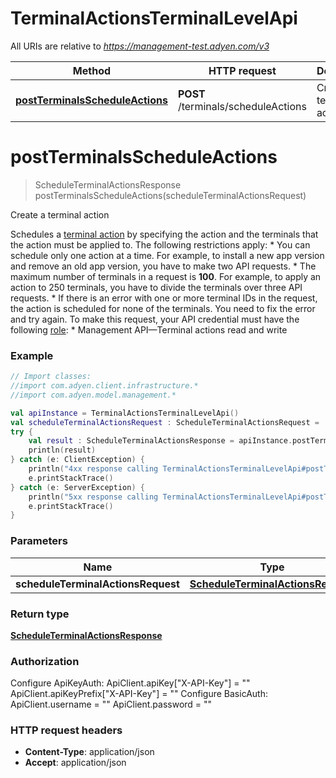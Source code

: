 # TerminalActionsTerminalLevelApi

All URIs are relative to *https://management-test.adyen.com/v3*

Method | HTTP request | Description
------------- | ------------- | -------------
[**postTerminalsScheduleActions**](TerminalActionsTerminalLevelApi.md#postTerminalsScheduleActions) | **POST** /terminals/scheduleActions | Create a terminal action


<a name="postTerminalsScheduleActions"></a>
# **postTerminalsScheduleActions**
> ScheduleTerminalActionsResponse postTerminalsScheduleActions(scheduleTerminalActionsRequest)

Create a terminal action

Schedules a [terminal action](https://docs.adyen.com/point-of-sale/automating-terminal-management/terminal-actions-api) by specifying the action and the terminals that the action must be applied to.   The following restrictions apply: * You can schedule only one action at a time. For example, to install a new app version and remove an old app version, you have to make two API requests.  * The maximum number of terminals in a request is **100**. For example, to apply an action to 250 terminals, you have to divide the terminals over three API requests.  * If there is an error with one or more terminal IDs in the request, the action is scheduled for none of the terminals. You need to fix the error and try again.   To make this request, your API credential must have the following [role](https://docs.adyen.com/development-resources/api-credentials#api-permissions): * Management API—Terminal actions read and write

### Example
```kotlin
// Import classes:
//import com.adyen.client.infrastructure.*
//import com.adyen.model.management.*

val apiInstance = TerminalActionsTerminalLevelApi()
val scheduleTerminalActionsRequest : ScheduleTerminalActionsRequest =  // ScheduleTerminalActionsRequest | 
try {
    val result : ScheduleTerminalActionsResponse = apiInstance.postTerminalsScheduleActions(scheduleTerminalActionsRequest)
    println(result)
} catch (e: ClientException) {
    println("4xx response calling TerminalActionsTerminalLevelApi#postTerminalsScheduleActions")
    e.printStackTrace()
} catch (e: ServerException) {
    println("5xx response calling TerminalActionsTerminalLevelApi#postTerminalsScheduleActions")
    e.printStackTrace()
}
```

### Parameters

Name | Type | Description  | Notes
------------- | ------------- | ------------- | -------------
 **scheduleTerminalActionsRequest** | [**ScheduleTerminalActionsRequest**](ScheduleTerminalActionsRequest.md)|  | [optional]

### Return type

[**ScheduleTerminalActionsResponse**](ScheduleTerminalActionsResponse.md)

### Authorization


Configure ApiKeyAuth:
    ApiClient.apiKey["X-API-Key"] = ""
    ApiClient.apiKeyPrefix["X-API-Key"] = ""
Configure BasicAuth:
    ApiClient.username = ""
    ApiClient.password = ""

### HTTP request headers

 - **Content-Type**: application/json
 - **Accept**: application/json


